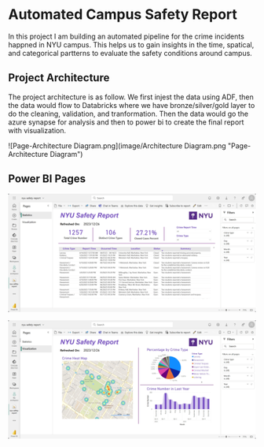 # Automated Campus Safety Report

In this project I am building an automated pipeline for the crime incidents happned in NYU campus. This helps us to gain insights in the time, spatical, and categorical partterns to evaluate the safety conditions around campus. 

## Project Architecture

The project architecture is as follow. We first injest the data using ADF, then the data would flow to Databricks where we have bronze/silver/gold layer to do the cleaning, validation, and tranformation. Then the data would go the azure synapse for analysis and then to power bi to create the final report with visualization. 

![Page-Architecture Diagram.png](image/Architecture Diagram.png "Page-Architecture Diagram")

## Power BI Pages

![Page-Statistics.png](powerbi/Page-Statistics.png "Page-Statistics")

![Page-Visualization.png](powerbi/Page-Visualization.png "Page-Visualization")
